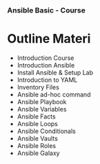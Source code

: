 ### Ansible Basic - Course
# Outline Materi
- Introduction Course
- Introduction Ansible​
- Install Ansible & Setup Lab​
- Introduction to YAML​
- Inventory Files​
- Ansible ad-hoc command​
- Ansible Playbook​
- Ansible Variables​
- Ansible Facts​
- Ansible Loops​
- Ansible Conditionals​
- Ansible Vaults​
- Ansible Roles​
- Ansible Galaxy​